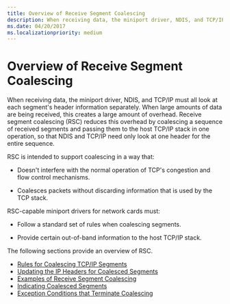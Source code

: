 ```yaml
---
title: Overview of Receive Segment Coalescing
description: When receiving data, the miniport driver, NDIS, and TCP/IP must all look at each segment's header information separately.
ms.date: 04/20/2017
ms.localizationpriority: medium
---
```


# Overview of Receive Segment Coalescing


When receiving data, the miniport driver, NDIS, and TCP/IP must all look at each segment's header information separately. When large amounts of data are being received, this creates a large amount of overhead. Receive segment coalescing (RSC) reduces this overhead by coalescing a sequence of received segments and passing them to the host TCP/IP stack in one operation, so that NDIS and TCP/IP need only look at one header for the entire sequence.

RSC is intended to support coalescing in a way that:

-   Doesn't interfere with the normal operation of TCP's congestion and flow control mechanisms.

-   Coalesces packets without discarding information that is used by the TCP stack.

RSC-capable miniport drivers for network cards must:

-   Follow a standard set of rules when coalescing segments.

-   Provide certain out-of-band information to the host TCP/IP stack.

The following sections provide an overview of RSC.

-   [Rules for Coalescing TCP/IP Segments](rules-for-coalescing-tcp-ip-packets.md)
-   [Updating the IP Headers for Coalesced Segments](updating-the-ip-headers-for-coalesced-segments.md)
-   [Examples of Receive Segment Coalescing](examples-of-receive-segment-coalescing.md)
-   [Indicating Coalesced Segments](indicating-coalesced-segments.md)
-   [Exception Conditions that Terminate Coalescing](exception-conditions-that-terminate-coalescing.md)

 

 





